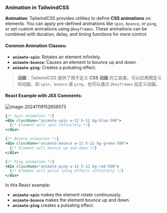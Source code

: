 ### Animation in TailwindCSS

**Animation**: TailwindCSS provides utilities to define **CSS animations** on elements. You can apply pre-defined animations like `spin`, `bounce`, or `ping`, or set custom animations using `@keyframes`. These animations can be combined with duration, delay, and timing functions for more control.

#### Common Animation Classes:
- **`animate-spin`**: Rotates an element infinitely.
- **`animate-bounce`**: Causes an element to bounce up and down.
- **`animate-ping`**: Creates a pulsating effect.

> **动画**：TailwindCSS 提供了用于定义 **CSS 动画** 的工具类。可以应用预定义的动画，如 `spin`、`bounce` 或 `ping`，也可以通过 `@keyframes` 自定义动画。

#### React Example with JSX Comments:

![image-20241119152659573](C:\Users\10691\AppData\Roaming\Typora\typora-user-images\image-20241119152659573.png)

```jsx
{/* Spin animation */}
<div className="animate-spin w-12 h-12 bg-blue-500">
  {/* Element will spin infinitely */}
</div>

{/* Bounce animation */}
<div className="animate-bounce w-12 h-12 bg-green-500">
  {/* Element will bounce up and down */}
</div>

{/* Ping animation */}
<div className="animate-ping w-12 h-12 bg-red-500">
  {/* Element will pulse (ping effect) infinitely */}
</div>
```

In this React example:
- **`animate-spin`** makes the element rotate continuously.
- **`animate-bounce`** makes the element bounce up and down.
- **`animate-ping`** creates a pulsating effect.